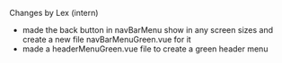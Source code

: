 Changes by Lex (intern)

- made the back button in navBarMenu show in any screen sizes and create a new file navBarMenuGreen.vue for it
- made a headerMenuGreen.vue file to create a green header menu